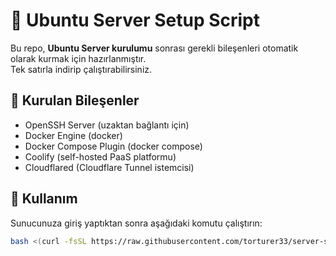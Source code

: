 # 🚀 Ubuntu Server Setup Script

Bu repo, **Ubuntu Server kurulumu** sonrası gerekli bileşenleri otomatik olarak kurmak için hazırlanmıştır.  
Tek satırla indirip çalıştırabilirsiniz.

## 🔹 Kurulan Bileşenler
- OpenSSH Server (uzaktan bağlantı için)
- Docker Engine (docker)
- Docker Compose Plugin (docker compose)
- Coolify (self-hosted PaaS platformu)
- Cloudflared (Cloudflare Tunnel istemcisi)

## 🔹 Kullanım

Sunucunuza giriş yaptıktan sonra aşağıdaki komutu çalıştırın:

```bash
bash <(curl -fsSL https://raw.githubusercontent.com/torturer33/server-setup/main/setup-server.sh)

